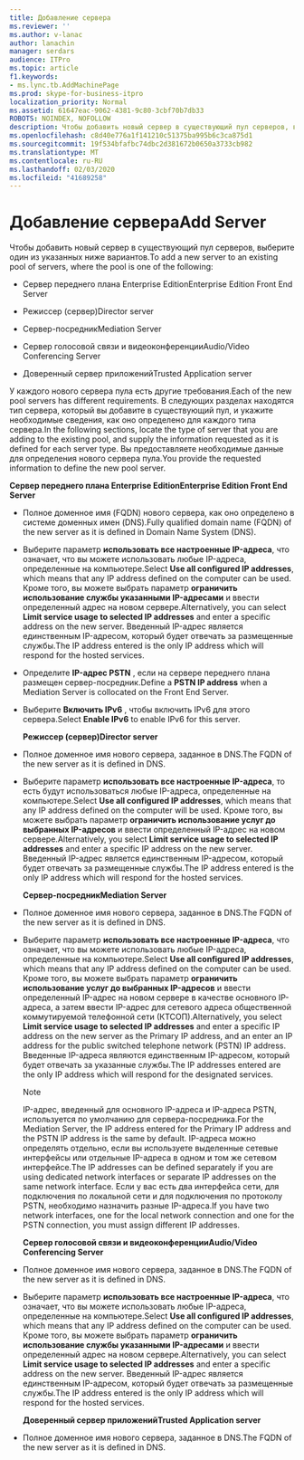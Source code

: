 ```yaml
---
title: Добавление сервера
ms.reviewer: ''
ms.author: v-lanac
author: lanachin
manager: serdars
audience: ITPro
ms.topic: article
f1.keywords:
- ms.lync.tb.AddMachinePage
ms.prod: skype-for-business-itpro
localization_priority: Normal
ms.assetid: 61647eac-9062-4381-9c80-3cbf70b7db33
ROBOTS: NOINDEX, NOFOLLOW
description: Чтобы добавить новый сервер в существующий пул серверов, выберите один из указанных ниже вариантов.
ms.openlocfilehash: c8d40e776a1f141210c51375ba995b6c3ca875d1
ms.sourcegitcommit: 19f534bfafbc74dbc2d381672b0650a3733cb982
ms.translationtype: MT
ms.contentlocale: ru-RU
ms.lasthandoff: 02/03/2020
ms.locfileid: "41689258"
---
```

# <a name="add-server"></a><span data-ttu-id="84ae2-103">Добавление сервера</span><span class="sxs-lookup"><span data-stu-id="84ae2-103">Add Server</span></span>
 
<span data-ttu-id="84ae2-104">Чтобы добавить новый сервер в существующий пул серверов, выберите один из указанных ниже вариантов.</span><span class="sxs-lookup"><span data-stu-id="84ae2-104">To add a new server to an existing pool of servers, where the pool is one of the following:</span></span>
  
- <span data-ttu-id="84ae2-105">Сервер переднего плана Enterprise Edition</span><span class="sxs-lookup"><span data-stu-id="84ae2-105">Enterprise Edition Front End Server</span></span>
    
- <span data-ttu-id="84ae2-106">Режиссер (сервер)</span><span class="sxs-lookup"><span data-stu-id="84ae2-106">Director server</span></span>
    
- <span data-ttu-id="84ae2-107">Сервер-посредник</span><span class="sxs-lookup"><span data-stu-id="84ae2-107">Mediation Server</span></span>
    
- <span data-ttu-id="84ae2-108">Сервер голосовой связи и видеоконференции</span><span class="sxs-lookup"><span data-stu-id="84ae2-108">Audio/Video Conferencing Server</span></span>
    
- <span data-ttu-id="84ae2-109">Доверенный сервер приложений</span><span class="sxs-lookup"><span data-stu-id="84ae2-109">Trusted Application server</span></span>
    
<span data-ttu-id="84ae2-110">У каждого нового сервера пула есть другие требования.</span><span class="sxs-lookup"><span data-stu-id="84ae2-110">Each of the new pool servers has different requirements.</span></span> <span data-ttu-id="84ae2-111">В следующих разделах находятся тип сервера, который вы добавите в существующий пул, и укажите необходимые сведения, как оно определено для каждого типа сервера.</span><span class="sxs-lookup"><span data-stu-id="84ae2-111">In the following sections, locate the type of server that you are adding to the existing pool, and supply the information requested as it is defined for each server type.</span></span> <span data-ttu-id="84ae2-112">Вы предоставляете необходимые данные для определения нового сервера пула.</span><span class="sxs-lookup"><span data-stu-id="84ae2-112">You provide the requested information to define the new pool server.</span></span>
  
 <span data-ttu-id="84ae2-113">**Сервер переднего плана Enterprise Edition**</span><span class="sxs-lookup"><span data-stu-id="84ae2-113">**Enterprise Edition Front End Server**</span></span>
  
- <span data-ttu-id="84ae2-114">Полное доменное имя (FQDN) нового сервера, как оно определено в системе доменных имен (DNS).</span><span class="sxs-lookup"><span data-stu-id="84ae2-114">Fully qualified domain name (FQDN) of the new server as it is defined in Domain Name System (DNS).</span></span>
    
- <span data-ttu-id="84ae2-115">Выберите параметр **использовать все настроенные IP-адреса**, что означает, что вы можете использовать любые IP-адреса, определенные на компьютере.</span><span class="sxs-lookup"><span data-stu-id="84ae2-115">Select **Use all configured IP addresses**, which means that any IP address defined on the computer can be used.</span></span> <span data-ttu-id="84ae2-116">Кроме того, вы можете выбрать параметр **ограничить использование службы указанными IP-адресами** и ввести определенный адрес на новом сервере.</span><span class="sxs-lookup"><span data-stu-id="84ae2-116">Alternatively, you can select **Limit service usage to selected IP addresses** and enter a specific address on the new server.</span></span> <span data-ttu-id="84ae2-117">Введенный IP-адрес является единственным IP-адресом, который будет отвечать за размещенные службы.</span><span class="sxs-lookup"><span data-stu-id="84ae2-117">The IP address entered is the only IP address which will respond for the hosted services.</span></span>
    
- <span data-ttu-id="84ae2-118">Определите **IP-адрес PSTN** , если на сервере переднего плана размещен сервер-посредник.</span><span class="sxs-lookup"><span data-stu-id="84ae2-118">Define a **PSTN IP address** when a Mediation Server is collocated on the Front End Server.</span></span>
    
- <span data-ttu-id="84ae2-119">Выберите **Включить IPv6** , чтобы включить IPv6 для этого сервера.</span><span class="sxs-lookup"><span data-stu-id="84ae2-119">Select **Enable IPv6** to enable IPv6 for this server.</span></span>
    
  <span data-ttu-id="84ae2-120">**Режиссер (сервер)**</span><span class="sxs-lookup"><span data-stu-id="84ae2-120">**Director server**</span></span>
  
- <span data-ttu-id="84ae2-121">Полное доменное имя нового сервера, заданное в DNS.</span><span class="sxs-lookup"><span data-stu-id="84ae2-121">The FQDN of the new server as it is defined in DNS.</span></span>
    
- <span data-ttu-id="84ae2-122">Выберите параметр **использовать все настроенные IP-адреса**, то есть будут использоваться любые IP-адреса, определенные на компьютере.</span><span class="sxs-lookup"><span data-stu-id="84ae2-122">Select **Use all configured IP addresses**, which means that any IP address defined on the computer will be used.</span></span> <span data-ttu-id="84ae2-123">Кроме того, вы можете выбрать параметр **ограничить использование услуг до выбранных IP-адресов** и ввести определенный IP-адрес на новом сервере.</span><span class="sxs-lookup"><span data-stu-id="84ae2-123">Alternatively, you select **Limit service usage to selected IP addresses** and enter a specific IP address on the new server.</span></span> <span data-ttu-id="84ae2-124">Введенный IP-адрес является единственным IP-адресом, который будет отвечать за размещенные службы.</span><span class="sxs-lookup"><span data-stu-id="84ae2-124">The IP address entered is the only IP address which will respond for the hosted services.</span></span>
    
  <span data-ttu-id="84ae2-125">**Сервер-посредник**</span><span class="sxs-lookup"><span data-stu-id="84ae2-125">**Mediation Server**</span></span>
  
- <span data-ttu-id="84ae2-126">Полное доменное имя нового сервера, заданное в DNS.</span><span class="sxs-lookup"><span data-stu-id="84ae2-126">The FQDN of the new server as it is defined in DNS.</span></span>
    
- <span data-ttu-id="84ae2-127">Выберите параметр **использовать все настроенные IP-адреса**, что означает, что вы можете использовать любые IP-адреса, определенные на компьютере.</span><span class="sxs-lookup"><span data-stu-id="84ae2-127">Select **Use all configured IP addresses**, which means that any IP address defined on the computer can be used.</span></span> <span data-ttu-id="84ae2-128">Кроме того, вы можете выбрать параметр **ограничить использование услуг до выбранных IP-адресов** и ввести определенный IP-адрес на новом сервере в качестве основного IP-адреса, а затем ввести IP-адрес для сетевого адреса общественной коммутируемой телефонной сети (КТСОП).</span><span class="sxs-lookup"><span data-stu-id="84ae2-128">Alternatively, you select **Limit service usage to selected IP addresses** and enter a specific IP address on the new server as the Primary IP address, and an enter an IP address for the public switched telephone network (PSTN) IP address.</span></span> <span data-ttu-id="84ae2-129">Введенные IP-адреса являются единственным IP-адресом, который будет отвечать за указанные службы.</span><span class="sxs-lookup"><span data-stu-id="84ae2-129">The IP addresses entered are the only IP address which will respond for the designated services.</span></span>
    
    > [!NOTE]
    > <span data-ttu-id="84ae2-130">IP-адрес, введенный для основного IP-адреса и IP-адреса PSTN, используется по умолчанию для сервера-посредника.</span><span class="sxs-lookup"><span data-stu-id="84ae2-130">For the Mediation Server, the IP address entered for the Primary IP address and the PSTN IP address is the same by default.</span></span> <span data-ttu-id="84ae2-131">IP-адреса можно определять отдельно, если вы используете выделенные сетевые интерфейсы или отдельные IP-адреса в одном и том же сетевом интерфейсе.</span><span class="sxs-lookup"><span data-stu-id="84ae2-131">The IP addresses can be defined separately if you are using dedicated network interfaces or separate IP addresses on the same network interface.</span></span> <span data-ttu-id="84ae2-132">Если у вас есть два интерфейса сети, для подключения по локальной сети и для подключения по протоколу PSTN, необходимо назначить разные IP-адреса.</span><span class="sxs-lookup"><span data-stu-id="84ae2-132">If you have two network interfaces, one for the local network connection and one for the PSTN connection, you must assign different IP addresses.</span></span> 
  
  <span data-ttu-id="84ae2-133">**Сервер голосовой связи и видеоконференции**</span><span class="sxs-lookup"><span data-stu-id="84ae2-133">**Audio/Video Conferencing Server**</span></span>
  
- <span data-ttu-id="84ae2-134">Полное доменное имя нового сервера, заданное в DNS.</span><span class="sxs-lookup"><span data-stu-id="84ae2-134">The FQDN of the new server as it is defined in DNS.</span></span>
    
- <span data-ttu-id="84ae2-135">Выберите параметр **использовать все настроенные IP-адреса**, что означает, что вы можете использовать любые IP-адреса, определенные на компьютере.</span><span class="sxs-lookup"><span data-stu-id="84ae2-135">Select **Use all configured IP addresses**, which means that any IP address defined on the computer can be used.</span></span> <span data-ttu-id="84ae2-136">Кроме того, вы можете выбрать параметр **ограничить использование службы указанными IP-адресами** и ввести определенный адрес на новом сервере.</span><span class="sxs-lookup"><span data-stu-id="84ae2-136">Alternatively, you can select **Limit service usage to selected IP addresses** and enter a specific address on the new server.</span></span> <span data-ttu-id="84ae2-137">Введенный IP-адрес является единственным IP-адресом, который будет отвечать за размещенные службы.</span><span class="sxs-lookup"><span data-stu-id="84ae2-137">The IP address entered is the only IP address which will respond for the hosted services.</span></span>
    
  <span data-ttu-id="84ae2-138">**Доверенный сервер приложений**</span><span class="sxs-lookup"><span data-stu-id="84ae2-138">**Trusted Application server**</span></span>
  
- <span data-ttu-id="84ae2-139">Полное доменное имя нового сервера, заданное в DNS.</span><span class="sxs-lookup"><span data-stu-id="84ae2-139">The FQDN of the new server as it is defined in DNS.</span></span>
    


